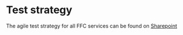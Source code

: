# Test strategy
The agile test strategy for all FFC services can be found on [Sharepoint](https://defra.sharepoint.com/:w:/s/pwa/Future%20Farming%20and%20Countryside%20Programme/EWl-eIrP9JZPsuLCR0G1WhEB1i8CchKIsLnbAKMmBP7aUg?e=fvDYuG)
